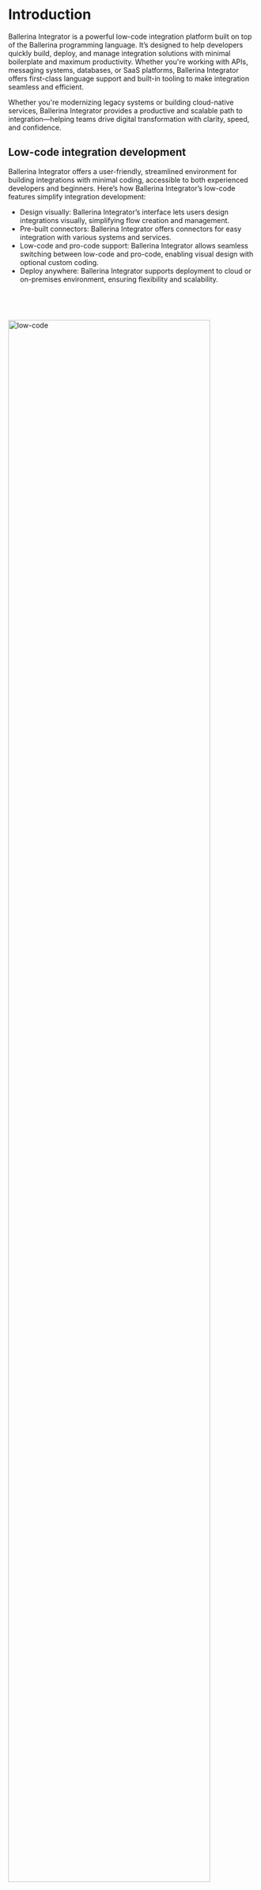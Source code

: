 # Introduction

Ballerina Integrator is a powerful low-code integration platform built on top of the Ballerina programming language. It’s designed to help developers quickly build, deploy, and manage integration solutions with minimal boilerplate and maximum productivity. Whether you're working with APIs, messaging systems, databases, or SaaS platforms, Ballerina Integrator offers first-class language support and built-in tooling to make integration seamless and efficient.

Whether you're modernizing legacy systems or building cloud-native services, Ballerina Integrator provides a productive and scalable path to integration—helping teams drive digital transformation with clarity, speed, and confidence.

## Low-code integration development
Ballerina Integrator offers a user-friendly, streamlined environment for building integrations with minimal coding, accessible to both experienced developers and beginners. Here’s how Ballerina Integrator’s low-code features simplify integration development:

- Design visually: Ballerina Integrator’s interface lets users design integrations visually, simplifying flow creation and management.
- Pre-built connectors: Ballerina Integrator offers connectors for easy integration with various systems and services.
- Low-code and pro-code support: Ballerina Integrator allows seamless switching between low-code and pro-code, enabling visual design with optional custom coding.
- Deploy anywhere: Ballerina Integrator supports deployment to cloud or on-premises environment, ensuring flexibility and scalability.

<a href="{{base_path}}/assets/img/introduction/low-code.png"><img src="{{base_path}}/assets/img/introduction/low-code.png" alt="low-code" width="90%" style="padding-top: 60px" ></a>

## AI-assisted development
Ballerina Integrator leverages AI to streamline coding tasks, improve code quality, and reduce time on error-prone processes. Here’s how Ballerina Integrator’s AI capabilities make a difference:

- Code suggestions and autocompletion: Ballerina Integrator’s AI provides context-aware suggestions, helping developers code faster with real-time prompts for methods, properties, and configurations.
- Error detection and fix recommendations: AI identifies errors and suggests fixes early, enhancing code quality and minimizing debugging needs.
- Pattern recognition and code optimization: Ballerina Integrator’s AI detects code patterns and suggests optimizations, boosting performance and aiding code standardization.
- Natural language code search and commands: Developers can search for code snippets or methods using natural language, reducing documentation time and accelerating onboarding.
- Smart refactoring and code restructuring: Ballerina Integrator’s AI suggests refactoring options, enabling a cleaner, more maintainable codebase.

<a href="{{base_path}}/assets/img/introduction/ai.png"><img src="{{base_path}}/assets/img/introduction/ai.png" alt="AI" width="90%" style="padding-top: 60px; padding-right: 50px" ></a>

## Leverage the power of Ballerina
Ballerina Integrator uses [Ballerina](http://ballerina.io), a language designed for seamless integration development, making API-driven, cloud-native workflows simpler and more efficient. Ballerina offers:

- Integration-centric syntax: Optimized syntax with constructs like services, data types, and data mappers for clear API orchestration.
- Cloud-native design: Supports HTTP, WebSocket, gRPC, and Kafka for API-first, microservices-ready development.
- Visual flow representation: Graphical views that show data flow and logic for complex workflows.
- Observability and resilience: Built-in tracing, metrics, and logging for efficient monitoring.
- Unified data handling: Simplifies data transformations for diverse integrations.
- Testing and deployment tools: Integrated tools for scalable, reliable cloud deployment.

